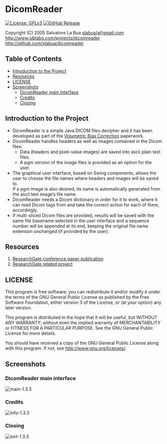 # DicomReader
[![License: GPLv3][GPLimg]][GPLurl]
[![GitHub Release][GHRimg]][GHRurl]

Copyright (C) 2005 Salvatore La Bua [slabua(at)gmail.com](mailto:slabua@gmail.com)  
http://www.slblabs.com/projects/dicomreader  
http://github.com/slabua/dicomreader  

<!-- START doctoc generated TOC please keep comment here to allow auto update -->
<!-- DON'T EDIT THIS SECTION, INSTEAD RE-RUN doctoc TO UPDATE -->
## Table of Contents

- [Introduction to the Project](#introduction-to-the-project)
- [Resources](#resources)
- [LICENSE](#license)
- [Screenshots](#screenshots)
  - [DicomReader main interface](#dicomreader-main-interface)
  - [Credits](#credits)
  - [Closing](#closing)

<!-- END doctoc generated TOC please keep comment here to allow auto update -->
## Introduction to the Project

- DicomReader is a simple Java DICOM files decipher and it has been developed
  as part of the [Volumetric Bias Correction][R00] paperwork.
- DicomReader handles headers as well as images contained in the Dicom files:
  - Data (headers and pixel-value images) are saved into ascii plain text files.
  - A pgm version of the image files is provided as an option for the user.
- The graphical user interface, based on Swing components, allows the user to
  choose the file names where headers and images will be saved to.  
  If a pgm image is also desired, its name is automatically generated from the
  ascii text image’s file name.
- DicomReader needs a Dicom dictionary in order for it to work, where it can
  read Dicom tags from and take the correct action for each of them,
  accordingly.
- If multi-sliced Dicom files are provided, results will be saved with the
  same file basename selected in the user interface and a sequence number will
  be appended at its end, keeping the original file name extension unchanged
  (if provided by the user).

## Resources

1. [ResearchGate conference paper publication][R01]
2. [ResearchGate related project][R02]

## LICENSE

This program is free software: you can redistribute it and/or modify
it under the terms of the GNU General Public License as published by
the Free Software Foundation, either version 3 of the License, or
(at your option) any later version.

This program is distributed in the hope that it will be useful,
but WITHOUT ANY WARRANTY; without even the implied warranty of
MERCHANTABILITY or FITNESS FOR A PARTICULAR PURPOSE.  See the
GNU General Public License for more details.

You should have received a copy of the GNU General Public License
along with this program.  If not, see <http://www.gnu.org/licenses/>.

## Screenshots

### DicomReader main interface
![main-1.3.3][S01]

### Credits
![info-1.3.3][S02]

### Closing
![exit-1.3.3][S03]

[GPLimg]: https://img.shields.io/badge/License-GPLv3-blue.svg
[GPLurl]: https://www.gnu.org/licenses/gpl-3.0
[GHRimg]: https://img.shields.io/github/release/slabua/dicomreader.svg
[GHRurl]: https://github.com/slabua/dicomreader/releases
[R00]: http://dx.doi.org/10.1007/978-3-540-71457-6_48
[R01]: https://goo.gl/ZL4QGx
[R02]: https://goo.gl/um4tbP
[S01]: https://goo.gl/TGu9E7
[S02]: https://goo.gl/zPc3sG
[S03]: https://goo.gl/hAUW6X

